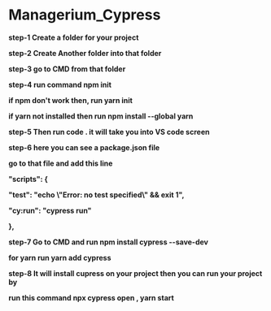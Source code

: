 # Managerium_Cypress
<b><p>step-1 Create a folder for your project </p>
<p>step-2 Create Another folder into that folder</p>
<p>step-3 go to CMD from that folder</p>
<p>step-4 run command npm init</p>
      <p>      if npm don't work then, run yarn init</p>
      <p>      if yarn not installed then run npm install --global yarn</p>
<p>step-5 Then run code . it will take you into VS code screen </p>
<p>step-6 here you can see a package.json file </p>
     <p>       go to that file and add this line </p>
    <p>       "scripts": {</p>
     <p>      "test": "echo \"Error: no test specified\" && exit 1",</p>
     <p>      "cy:run": "cypress run"</p>
    <p>         },</p>
<p>step-7 Go to CMD and run npm install cypress --save-dev </p>
      <p>      for yarn run yarn add cypress</p>
<p>step-8 It will install cupress on your project then you can run your project by </p>
    <p>       run this command npx cypress open , yarn start</p> </b>
